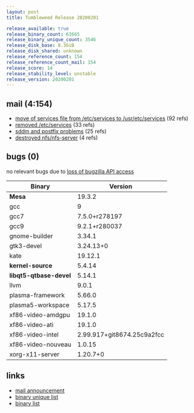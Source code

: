 ```yaml
---
layout: post
title: Tumbleweed Release 20200201

release_available: true
release_binary_count: 61665
release_binary_unique_count: 3546
release_disk_base: 8.3GiB
release_disk_shared: unknown
release_reference_count: 154
release_reference_count_mail: 154
release_score: 14
release_stability_level: unstable
release_version: 20200201
---
```


## mail (4:154)

- [move of services file from /etc/services to /usr/etc/services](https://lists.opensuse.org/opensuse-factory/2020-02/msg00023.html) (92 refs)
- [removed /etc/services](https://lists.opensuse.org/opensuse-factory/2020-02/msg00031.html) (33 refs)
- [sddm and postfix problems](https://lists.opensuse.org/opensuse-factory/2020-02/msg00052.html) (25 refs)
- [destroyed nfs/nfs-server](https://lists.opensuse.org/opensuse-factory/2020-02/msg00220.html) (4 refs)

## bugs (0)

<!--more-->

no relevant bugs due to [loss of bugzilla API access](https://bugzilla.opensuse.org/show_bug.cgi?id=1157722)

Binary | Version
--- | ---
**Mesa** | 19.3.2
gcc | 9
gcc7 | 7.5.0+r278197
gcc9 | 9.2.1+r280037
gnome-builder | 3.34.1
gtk3-devel | 3.24.13+0
kate | 19.12.1
**kernel-source** | 5.4.14
**libqt5-qtbase-devel** | 5.14.1
llvm | 9.0.1
plasma-framework | 5.66.0
plasma5-workspace | 5.17.5
xf86-video-amdgpu | 19.1.0
xf86-video-ati | 19.1.0
xf86-video-intel | 2.99.917+git8674.25c9a2fcc
xf86-video-nouveau | 1.0.15
xorg-x11-server | 1.20.7+0

## links

- [mail announcement](https://lists.opensuse.org/opensuse-factory/2020-02/msg00019.html)
- [binary unique list](http://download.opensuse.org/history/20200201/rpm.unique.list)
- [binary list](http://download.opensuse.org/history/20200201/rpm.list)
